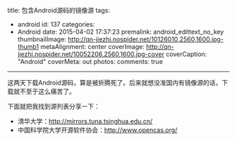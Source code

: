 title: 包含Android源码的镜像源
tags:
  - android
id: 137
categories:
  - Android
date: 2015-04-02 17:37:23
premalink: android_edittext_no_key
thumbnailImage: http://qn-jiezhi.nospider.net/10126010,2560,1600.jpg-thumb1
metaAlignment: center
coverImage: http://qn-jiezhi.nospider.net/10052206,2560,1600.jpg-cover
coverCaption: "Android"
coverMeta: out
photos:
comments: true
---

这两天下载Android源码，算是被折腾死了。后来就想没准国内有镜像源的话，下载就不至于这么痛苦了。

下面就把我找到源列表分享一下：

*   清华大学：http://mirrors.tuna.tsinghua.edu.cn/
*   中国科学院大学开源软件协会：http://www.opencas.org/

